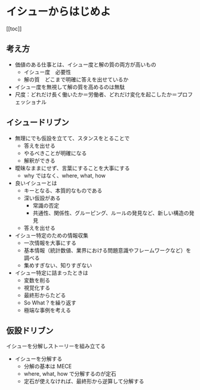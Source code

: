 # イシューからはじめよ

[[toc]]

## 考え方

- 価値のある仕事とは、イシュー度と解の質の両方が高いもの
  - イシュー度　必要性
  - 解の質　どこまで明確に答えを出せているか
- イシュー度を無視して解の質を高めるのは無駄
- 尺度：どれだけ長く働いたか＝労働者、どれだけ変化を起こしたか＝プロフェッショナル

## イシュードリブン

- 無理にでも仮設を立てて、スタンスをとることで
  - 答えを出せる
  - やるべきことが明確になる
  - 解釈ができる
- 曖昧なままにせず、言葉にすることを大事にする
  - why ではなく、where, what, how
- 良いイシューとは
  - キーとなる、本質的なものである
  - 深い仮設がある
    - 常識の否定
    - 共通性、関係性、グルーピング、ルールの発見など、新しい構造の発見
  - 答えを出せる
- イシュー特定のための情報収集
  - 一次情報を大事にする
  - 基本情報（統計数値、業界における問題意識やフレームワークなど）を調べる
  - 集めすぎない、知りすぎない
- イシュー特定に詰まったときは
  - 変数を削る
  - 視覚化する
  - 最終形からたどる
  - So What？を繰り返す
  - 極端な事例を考える

## 仮設ドリブン

イシューを分解しストーリーを組み立てる

- イシューを分解する
  - 分解の基本は MECE
  - where, what, how で分解するのが定石
  - 定石が使えなければ、最終形から逆算して分解する
